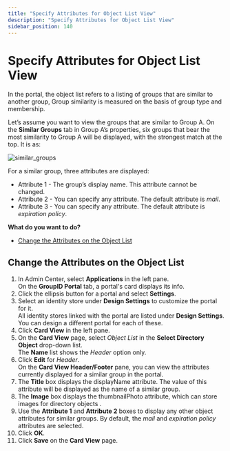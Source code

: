 ```yaml
---
title: "Specify Attributes for Object List View"
description: "Specify Attributes for Object List View"
sidebar_position: 140
---
```


# Specify Attributes for Object List View

In the portal, the object list refers to a listing of groups that are similar to another group,
Group similarity is measured on the basis of group type and membership.

Let’s assume you want to view the groups that are similar to Group A. On the **Similar Groups** tab
in Group A’s properties, six groups that bear the most similarity to Group A will be displayed, with
the strongest match at the top. It is as:

![similar_groups](/img/product_docs/directorymanager/11.0/admincenter/portal/design/similar_groups.webp)

For a similar group, three attributes are displayed:

- Attribute 1 - The group’s display name. This attribute cannot be changed.
- Attribute 2 - You can specify any attribute. The default attribute is _mail_.
- Attribute 3 - You can specify any attribute. The default attribute is _expiration policy_.

**What do you want to do?**

- [Change the Attributes on the Object List](#change-the-attributes-on-the-object-list)

## Change the Attributes on the Object List

1. In Admin Center, select **Applications** in the left pane.  
   On the **GroupID Portal** tab, a portal's card displays its info.
2. Click the ellipsis button for a portal and select **Settings**.
3. Select an identity store under **Design Settings** to customize the portal for it.  
   All identity stores linked with the portal are listed under **Design Settings**. You can design a
   different portal for each of these.
4. Click **Card View** in the left pane.
5. On the **Card View** page, select _Object List_ in the **Select Directory Object** drop-down
   list.  
   The **Name** list shows the _Header_ option only.
6. Click **Edit** for _Header_.  
   On the **Card View Header/Footer** pane, you can view the attributes currently displayed for a
   similar group in the portal.
7. The **Title** box displays the displayName attribute. The value of this attribute will be
   displayed as the name of a similar group.
8. The **Image** box displays the thumbnailPhoto attribute, which can store images for directory
   objects .
9. Use the **Attribute 1** and **Attribute 2** boxes to display any other object attributes for
   similar groups. By default, the _mail_ and _expiration policy_ attributes are selected.
10. Click **OK**.
11. Click **Save** on the **Card View** page.
